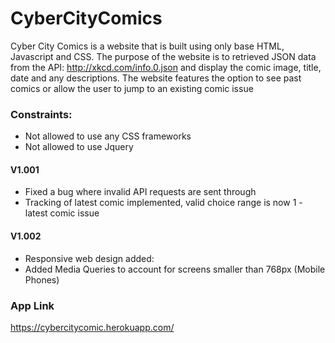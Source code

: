 # CyberCityComics

Cyber City Comics is a website that is built using only base HTML, Javascript and CSS.
The purpose of the website is to retrieved JSON data from the API: http://xkcd.com/info.0.json and display the comic image, title, date and any descriptions. 
The website features the option to see past comics or allow the user to jump to an existing comic issue

### Constraints:
 - Not allowed to use any CSS frameworks
 - Not allowed to use Jquery

#### V1.001
 - Fixed a bug where invalid API requests are sent through
 - Tracking of latest comic implemented, valid choice range is now 1 - latest comic issue

#### V1.002
 - Responsive web design added:
 - Added Media Queries to account for screens smaller than 768px (Mobile Phones)


### App Link
https://cybercitycomic.herokuapp.com/